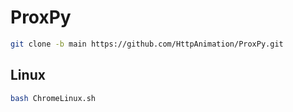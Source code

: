 # ProxPy
```bash
git clone -b main https://github.com/HttpAnimation/ProxPy.git
```
## Linux
```bash
bash ChromeLinux.sh
```